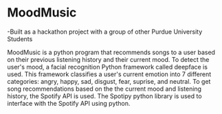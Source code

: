 # MoodMusic

-Built as a hackathon project with a group of other Purdue University Students

MoodMusic is a python program that recommends songs to a user based on their previous listening history and their current mood. To detect the user's mood, 
a facial recognition Python framework called deepface is used. This framework classifies a user's current emotion into 7 different categories: angry, happy, sad, 
disgust, fear, suprise, and neutral. To get song recommendations based on the the current mood and listening history, the Spotify API is used. The Spotipy python library
is used to interface with the Spotify API using python. 
